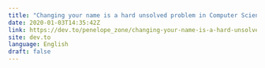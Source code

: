 ```yaml
---
title: "Changing your name is a hard unsolved problem in Computer Science"
date: 2020-01-03T14:35:42Z
link: https://dev.to/penelope_zone/changing-your-name-is-a-hard-unsolved-problem-in-computer-science-kjf?utm_medium=RSS&utm_source=news.12bit.vn
site: dev.to
language: English
draft: false
---
```

